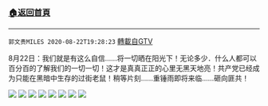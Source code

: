 ﻿###  [:house:返回首頁](https://github.com/ourhimalayas/txt)
---

`郭文贵MILES 2020-08-22T19:28:23` [轉載自GTV](https://gtv.org/web/#/UserInfo/5e596957357cc612d35a8044)

8月22日：我们就是有这么自信……将一切晒在阳光下！无论多少．什么人都可以百分百的了解我们的一切一切！这才是真真正正的心里无黑天地亮！共产党已经成为只能在黑暗中生存的过街老鼠！稍等片刻……重锤雨即将来临……砸向匪共！

![](https://filegroup.gtv.org/cdn-cgi/image/width=600/https://filegroup.gtv.org/group3/default/20200822/19/27/0/f178a200f64a9a75aa7f1aa977fe7490.jpeg)
![](https://filegroup.gtv.org/cdn-cgi/image/width=600/https://filegroup.gtv.org/group3/default/20200822/19/28/0/774a0ca968b17d08625710c6035b2cc7.jpeg)
![](https://filegroup.gtv.org/cdn-cgi/image/width=600/https://filegroup.gtv.org/group3/default/20200822/19/28/0/595a8d4e849796f60d5d85460c52afbc.jpeg)
![](https://filegroup.gtv.org/cdn-cgi/image/width=600/https://filegroup.gtv.org/group3/default/20200822/19/28/0/1f174c56e5635194ba1d14001ded6749.jpeg)
![](https://filegroup.gtv.org/cdn-cgi/image/width=600/https://filegroup.gtv.org/group3/default/20200822/19/28/0/cd9dbe8d7c1adbc89af548e82eac904b.jpeg)
![](https://filegroup.gtv.org/cdn-cgi/image/width=600/https://filegroup.gtv.org/group3/default/20200822/19/28/0/64e29808d3293fcb843dde741a77b6dc.png)
![](https://filegroup.gtv.org/cdn-cgi/image/width=600/https://filegroup.gtv.org/group3/default/20200822/19/28/0/35dd9a1ad129c7c31e7181b0995967a9.jpeg)
![](https://filegroup.gtv.org/cdn-cgi/image/width=600/https://filegroup.gtv.org/group3/default/20200822/19/28/0/08edbca7ab17cdc5fbeff8692c6e19da.jpeg)
